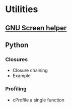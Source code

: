 # Utilities

## [GNU Screen helper](./screen.md)

## Python
### Closures
- Closure chaining <script src="{{ base.url | prepend: site.url }}/pyscripts/closures.py"></script>
- Example <script src="{{ base.url | prepend: site.url }}/pyscripts/closure_chaining_example.py"></script>
### Profiling
- cProfile a single function <script src="{{ base.url | prepend: site.url }}/pyscripts/profile_example.py"></script>
